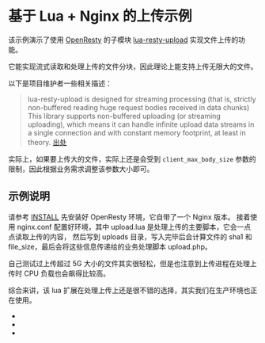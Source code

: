 # 基于 Lua + Nginx 的上传示例

该示例演示了使用 [OpenResty][1] 的子模块 [lua-resty-upload][2] 实现文件上传的功能。

它能实现流式读取和处理上传的文件分块，因此理论上能支持上传无限大的文件。

以下是项目维护者一些相关描述：

> lua-resty-upload is designed for streaming processing (that is, strictly non-buffered reading huge request bodies received in data chunks)
> This library supports non-buffered uploading (or streaming uploading), which means it can handle infinite upload data streams in a single connection and with constant memory footprint, at least in theory.
> [出处][3]

实际上，如果要上传大的文件，实际上还是会受到 `client_max_body_size` 参数的限制，因此根据业务需求调整该参数大小即可。

## 示例说明

请参考 [INSTALL](INSTALL.md) 先安装好 OpenResty 环境，它自带了一个 Nginx 版本。
接着使用 nginx.conf 配置好环境，其中 upload.lua 是处理上传的主要脚本，它会一点点读取上传的内容，
然后写到 uploads 目录，写入完毕后会计算文件的 sha1 和 file_size，最后会将这些信息传递给的业务处理脚本 upload.php。

自己测试过上传超过 5G 大小的文件其实很轻松，但是也注意到上传进程在处理上传时 CPU 负载也会飙得比较高。

综合来讲，该 lua 扩展在处理上传上还是很不错的选择，其实我们在生产环境也正在使用。

- [1]: http://openresty.org
- [2]: https://github.com/openresty/lua-resty-upload
- [3]: https://github.com/openresty/lua-resty-upload/issues/8


